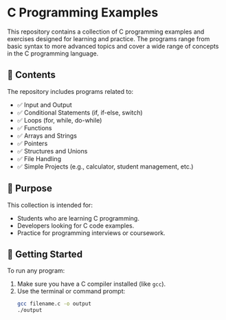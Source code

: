 # C Programming Examples

This repository contains a collection of C programming examples and exercises designed for learning and practice. The programs range from basic syntax to more advanced topics and cover a wide range of concepts in the C programming language.

## 📁 Contents

The repository includes programs related to:

- ✅ Input and Output
- ✅ Conditional Statements (if, if-else, switch)
- ✅ Loops (for, while, do-while)
- ✅ Functions
- ✅ Arrays and Strings
- ✅ Pointers
- ✅ Structures and Unions
- ✅ File Handling
- ✅ Simple Projects (e.g., calculator, student management, etc.)

## 🧠 Purpose

This collection is intended for:

- Students who are learning C programming.
- Developers looking for C code examples.
- Practice for programming interviews or coursework.

## 🚀 Getting Started

To run any program:

1. Make sure you have a C compiler installed (like `gcc`).
2. Use the terminal or command prompt:
   ```bash
   gcc filename.c -o output
   ./output
  
